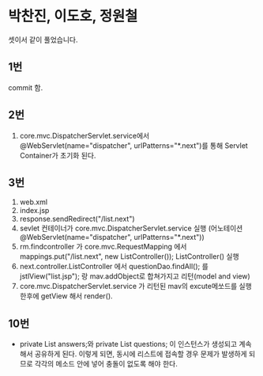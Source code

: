 # 박찬진, 이도호, 정원철

셋이서 같이 풀었습니다.

1번
---
commit 함.

2번
---
1. core.mvc.DispatcherServlet.service에서 @WebServlet(name="dispatcher", urlPatterns="*.next")를 통해 Servlet Container가 초기화 된다.

3번
--
1. web.xml
2. index.jsp
3. response.sendRedirect("/list.next")
4. sevlet 컨테이너가 core.mvc.DispatcherServlet.service 실행 (어노테이션 @WebServlet(name="dispatcher", urlPatterns="*.next"))
5. rm.findcontroller 가 core.mvc.RequestMapping 에서 mappings.put("/list.next", new ListController());  ListController() 실행
6. next.controller.ListController 에서 questionDao.findAll(); 를 jstlView("list.jsp"); 랑 mav.addObject로 합쳐가지고 리턴(model and view)
7. core.mvc.DispatcherServlet.service 가 리턴된 mav의 excute메쏘드를 실행한후에 getView 해서 render().

10번
--
- private List<Answer> answers;와 private List<Question> questions; 이 인스턴스가 생성되고 계속해서 공유하게 된다. 이렇게 되면, 동시에 리스트에 접속할 경우 문제가 발생하게 되므로 각각의 메소드 안에 넣어 충돌이 없도록 해야 한다.